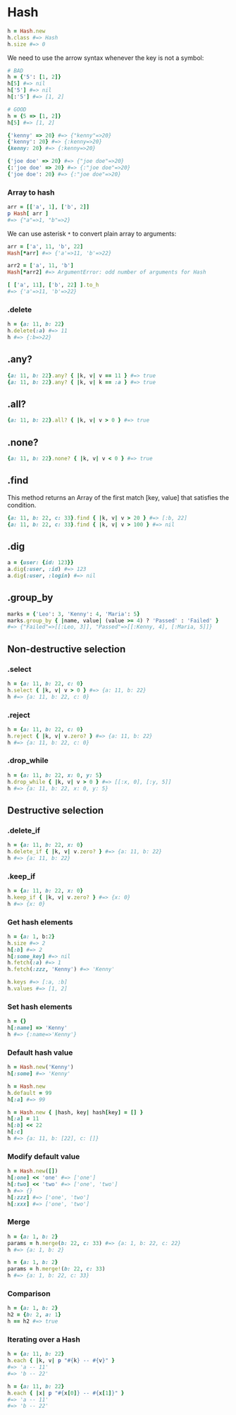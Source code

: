 # Hash

```ruby
h = Hash.new
h.class #=> Hash
h.size #=> 0
```

We need to use the arrow syntax whenever the key is not a symbol:

```ruby
# BAD
h = {'5': [1, 2]}
h[5] #=> nil
h['5'] #=> nil
h[:'5'] #=> [1, 2]

# GOOD
h = {5 => [1, 2]}
h[5] #=> [1, 2]
```

```ruby
{'kenny' => 20} #=> {"kenny"=>20}
{'kenny': 20} #=> {:kenny=>20}
{kenny: 20} #=> {:kenny=>20}

{'joe doe' => 20} #=> {"joe doe"=>20}
{:'joe doe' => 20} #=> {:"joe doe"=>20}
{'joe doe': 20} #=> {:"joe doe"=>20}
```

### Array to hash

```ruby
arr = [['a', 1], ['b', 2]]
p Hash[ arr ]
#=> {"a"=>1, "b"=>2}
```

We can use asterisk `*` to convert plain array to arguments:

```ruby
arr = ['a', 11, 'b', 22]
Hash[*arr] #=> {'a'=>11, 'b'=>22}

arr2 = ['a', 11, 'b']
Hash[*arr2] #=> ArgumentError: odd number of arguments for Hash

[ ['a', 11], ['b', 22] ].to_h
#=> {'a'=>11, 'b'=>22}
```

### .delete

```ruby
h = {a: 11, b: 22}
h.delete(:a) #=> 11
h #=> {:b=>22}
```

## .any?

```ruby
{a: 11, b: 22}.any? { |k, v| v == 11 } #=> true
{a: 11, b: 22}.any? { |k, v| k == :a } #=> true
```

## .all?

```ruby
{a: 11, b: 22}.all? { |k, v| v > 0 } #=> true
```

## .none?

```ruby
{a: 11, b: 22}.none? { |k, v| v < 0 } #=> true
```

## .find

This method returns an Array of the first match [key, value] that satisfies the condition.

```ruby
{a: 11, b: 22, c: 33}.find { |k, v| v > 20 } #=> [:b, 22]
{a: 11, b: 22, c: 33}.find { |k, v| v > 100 } #=> nil 
```

## .dig

```ruby
a = {user: {id: 123}}
a.dig(:user, :id) #=> 123
a.dig(:user, :login) #=> nil
```

## .group_by

```ruby
marks = {'Leo': 3, 'Kenny': 4, 'Maria': 5}
marks.group_by { |name, value| (value >= 4) ? 'Passed' : 'Failed' }
#=> {"Failed"=>[[:Leo, 3]], "Passed"=>[[:Kenny, 4], [:Maria, 5]]}
```

## Non-destructive selection

### .select

```ruby
h = {a: 11, b: 22, c: 0}
h.select { |k, v| v > 0 } #=> {a: 11, b: 22}
h #=> {a: 11, b: 22, c: 0}
```

### .reject

```ruby
h = {a: 11, b: 22, c: 0}
h.reject { |k, v| v.zero? } #=> {a: 11, b: 22}
h #=> {a: 11, b: 22, c: 0}
```

### .drop_while

```ruby
h = {a: 11, b: 22, x: 0, y: 5}
h.drop_while { |k, v| v > 0 } #=> [[:x, 0], [:y, 5]]
h #=> {a: 11, b: 22, x: 0, y: 5}
```


## Destructive selection

### .delete_if

```ruby
h = {a: 11, b: 22, x: 0}
h.delete_if { |k, v| v.zero? } #=> {a: 11, b: 22}
h #=> {a: 11, b: 22}
```

### .keep_if

```ruby
h = {a: 11, b: 22, x: 0}
h.keep_if { |k, v| v.zero? } #=> {x: 0}
h #=> {x: 0}
```

### Get hash elements

```ruby
h = {a: 1, b:2}
h.size #=> 2
h[:b] #=> 2
h[:some_key] #=> nil
h.fetch(:a) #=> 1
h.fetch(:zzz, 'Kenny') #=> 'Kenny'

h.keys #=> [:a, :b]
h.values #=> [1, 2]
```

### Set hash elements

```ruby
h = {}
h[:name] => 'Kenny'
h #=> {:name=>'Kenny'}
```

### Default hash value

```ruby
h = Hash.new('Kenny')
h[:some] #=> 'Kenny'

h = Hash.new
h.default = 99
h[:a] #=> 99

h = Hash.new { |hash, key| hash[key] = [] }
h[:a] = 11
h[:b] << 22
h[:c]
h #=> {a: 11, b: [22], c: []}
```

### Modify default value

```ruby
h = Hash.new([])
h[:one] << 'one' #=> ['one']
h[:two] << 'two' #=> ['one', 'two']
h #=> {}
h[:zzz] #=> ['one', 'two']
h[:xxx] #=> ['one', 'two']
```

### Merge

```ruby
h = {a: 1, b: 2}
params = h.merge(b: 22, c: 33) #=> {a: 1, b: 22, c: 22}
h #=> {a: 1, b: 2}

h = {a: 1, b: 2}
params = h.merge!(b: 22, c: 33)
h #=> {a: 1, b: 22, c: 33}
```

### Comparison

```ruby
h = {a: 1, b: 2}
h2 = {b: 2, a: 1}
h == h2 #=> true
```

### Iterating over a Hash

```ruby
h = {a: 11, b: 22}
h.each { |k, v| p "#{k} -- #{v}" }
#=> 'a -- 11'
#=> 'b -- 22'
```

```ruby
h = {a: 11, b: 22}
h.each { |x| p "#{x[0]} -- #{x[1]}" }
#=> 'a -- 11'
#=> 'b -- 22'
```
